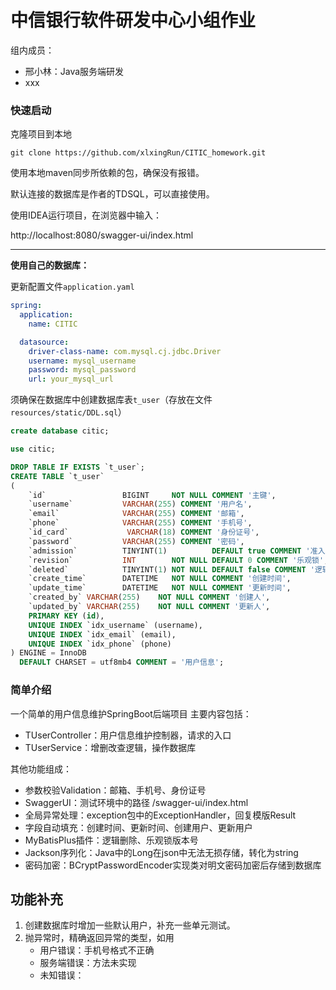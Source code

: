 # 中信银行软件研发中心小组作业

组内成员：
- 邢小林：Java服务端研发
- xxx

### 快速启动
克隆项目到本地

```shell
git clone https://github.com/xlxingRun/CITIC_homework.git
```

使用本地maven同步所依赖的包，确保没有报错。

默认连接的数据库是作者的TDSQL，可以直接使用。

使用IDEA运行项目，在浏览器中输入：

http://localhost:8080/swagger-ui/index.html

---

**使用自己的数据库：**

更新配置文件`application.yaml`

```yaml
spring:
  application:
    name: CITIC

  datasource:
    driver-class-name: com.mysql.cj.jdbc.Driver
    username: mysql_username
    password: mysql_password
    url: your_mysql_url
```

须确保在数据库中创建数据库表`t_user`（存放在文件`resources/static/DDL.sql`）

```sql
create database citic;

use citic;

DROP TABLE IF EXISTS `t_user`;
CREATE TABLE `t_user`
(
    `id`                 BIGINT     NOT NULL COMMENT '主键',
    `username`           VARCHAR(255) COMMENT '用户名',
    `email`              VARCHAR(255) COMMENT '邮箱',
    `phone`              VARCHAR(255) COMMENT '手机号',
    `id_card`             VARCHAR(18) COMMENT '身份证号',
    `password`           VARCHAR(255) COMMENT '密码',
    `admission`          TINYINT(1)          DEFAULT true COMMENT '准入权限',
    `revision`           INT        NOT NULL DEFAULT 0 COMMENT '乐观锁',
    `deleted`            TINYINT(1) NOT NULL DEFAULT false COMMENT '逻辑删除',
    `create_time`        DATETIME   NOT NULL COMMENT '创建时间',
    `update_time`        DATETIME   NOT NULL COMMENT '更新时间',
    `created_by` VARCHAR(255)    NOT NULL COMMENT '创建人',
    `updated_by` VARCHAR(255)    NOT NULL COMMENT '更新人',
    PRIMARY KEY (id),
    UNIQUE INDEX `idx_username` (username),
    UNIQUE INDEX `idx_email` (email),
    UNIQUE INDEX `idx_phone` (phone)
) ENGINE = InnoDB
  DEFAULT CHARSET = utf8mb4 COMMENT = '用户信息';
```

### 简单介绍

一个简单的用户信息维护SpringBoot后端项目
主要内容包括：
- TUserController：用户信息维护控制器，请求的入口
- TUserService：增删改查逻辑，操作数据库

其他功能组成：

- 参数校验Validation：邮箱、手机号、身份证号
- SwaggerUI：测试环境中的路径 /swagger-ui/index.html
- 全局异常处理：exception包中的ExceptionHandler，回复模版Result
- 字段自动填充：创建时间、更新时间、创建用户、更新用户
- MyBatisPlus插件：逻辑删除、乐观锁版本号
- Jackson序列化：Java中的Long在json中无法无损存储，转化为string
- 密码加密：BCryptPasswordEncoder实现类对明文密码加密后存储到数据库

## 功能补充

1. 创建数据库时增加一些默认用户，补充一些单元测试。
2. 抛异常时，精确返回异常的类型，如用
   - 用户错误：手机号格式不正确
   - 服务端错误：方法未实现
   - 未知错误：
